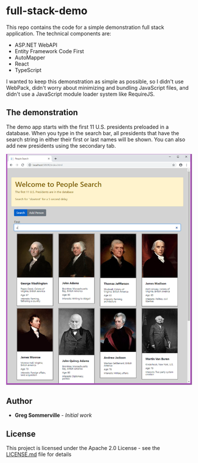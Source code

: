 # full-stack-demo

This repo contains the code for a simple demonstration full stack application.  The technical components are:

- ASP.NET WebAPI
- Entity Framework Code First
- AutoMapper 
- React 
- TypeScript

I wanted to keep this demonstration as simple as possible, so I didn't use WebPack, didn't worry about minimizing and bundling JavaScript files, and didn't use a JavaScript module loader system like RequireJS.  

## The demonstration
The demo app starts with the first 11 U.S. presidents preloaded in a database.  When you type in the search bar, all presidents that have the search string in either their first or last names will be shown.  You can also add new presidents using the secondary tab.

![application screenshot](screenshot.png)
 
## Author
* **Greg Sommerville** - *Initial work* 
 
## License
This project is licensed under the Apache 2.0 License - see the [LICENSE.md](LICENSE.md) file for details
